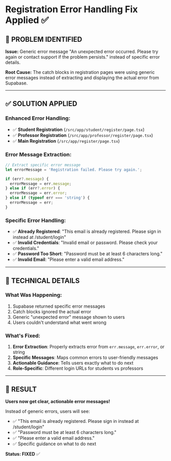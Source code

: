 # Registration Error Handling Fix Applied ✅

## 🎯 **PROBLEM IDENTIFIED**

**Issue:** Generic error message "An unexpected error occurred. Please try again or contact support if the problem persists." instead of specific error details.

**Root Cause:** The catch blocks in registration pages were using generic error messages instead of extracting and displaying the actual error from Supabase.

---

## ✅ **SOLUTION APPLIED**

### **Enhanced Error Handling:**
- ✅ **Student Registration** (`/src/app/student/register/page.tsx`)
- ✅ **Professor Registration** (`/src/app/professor/register/page.tsx`) 
- ✅ **Main Registration** (`/src/app/register/page.tsx`)

### **Error Message Extraction:**
```typescript
// Extract specific error message
let errorMessage = 'Registration failed. Please try again.';

if (err?.message) {
  errorMessage = err.message;
} else if (err?.error) {
  errorMessage = err.error;
} else if (typeof err === 'string') {
  errorMessage = err;
}
```

### **Specific Error Handling:**
- ✅ **Already Registered**: "This email is already registered. Please sign in instead at /student/login"
- ✅ **Invalid Credentials**: "Invalid email or password. Please check your credentials."
- ✅ **Password Too Short**: "Password must be at least 6 characters long."
- ✅ **Invalid Email**: "Please enter a valid email address."

---

## 🔧 **TECHNICAL DETAILS**

### **What Was Happening:**
1. Supabase returned specific error messages
2. Catch blocks ignored the actual error
3. Generic "unexpected error" message shown to users
4. Users couldn't understand what went wrong

### **What's Fixed:**
1. **Error Extraction**: Properly extracts error from `err.message`, `err.error`, or string
2. **Specific Messages**: Maps common errors to user-friendly messages
3. **Actionable Guidance**: Tells users exactly what to do next
4. **Role-Specific**: Different login URLs for students vs professors

---

## 🚀 **RESULT**

**Users now get clear, actionable error messages!** 

Instead of generic errors, users will see:
- ✅ "This email is already registered. Please sign in instead at /student/login"
- ✅ "Password must be at least 6 characters long."
- ✅ "Please enter a valid email address."
- ✅ Specific guidance on what to do next

**Status: FIXED** ✅
